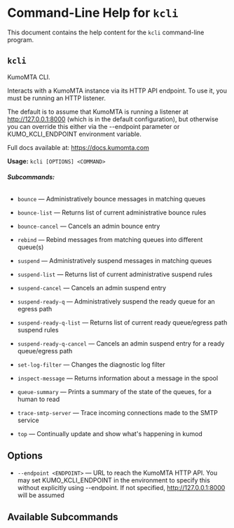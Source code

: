 # Command-Line Help for `kcli`

This document contains the help content for the `kcli` command-line program.

## `kcli`

KumoMTA CLI.

Interacts with a KumoMTA instance via its HTTP API endpoint. To use it, you must be running an HTTP listener.

The default is to assume that KumoMTA is running a listener at http://127.0.0.1:8000 (which is in the default configuration), but otherwise you can override this either via the --endpoint parameter or KUMO_KCLI_ENDPOINT environment variable.

Full docs available at: <https://docs.kumomta.com>


**Usage:** `kcli [OPTIONS] <COMMAND>`

###### **Subcommands:**


* `bounce` — Administratively bounce messages in matching queues

* `bounce-list` — Returns list of current administrative bounce rules

* `bounce-cancel` — Cancels an admin bounce entry

* `rebind` — Rebind messages from matching queues into different queue(s)

* `suspend` — Administratively suspend messages in matching queues

* `suspend-list` — Returns list of current administrative suspend rules

* `suspend-cancel` — Cancels an admin suspend entry

* `suspend-ready-q` — Administratively suspend the ready queue for an egress path

* `suspend-ready-q-list` — Returns list of current ready queue/egress path suspend rules

* `suspend-ready-q-cancel` — Cancels an admin suspend entry for a ready queue/egress path

* `set-log-filter` — Changes the diagnostic log filter

* `inspect-message` — Returns information about a message in the spool

* `queue-summary` — Prints a summary of the state of the queues, for a human to read

* `trace-smtp-server` — Trace incoming connections made to the SMTP service

* `top` — Continually update and show what's happening in kumod

## Options


* `--endpoint <ENDPOINT>` — URL to reach the KumoMTA HTTP API. You may set KUMO_KCLI_ENDPOINT in the environment to specify this without explicitly using --endpoint. If not specified, http://127.0.0.1:8000 will be assumed





## Available Subcommands